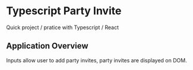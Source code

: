 # Typescript Party Invite

Quick project / pratice with Typescript / React

## Application Overview

Inputs allow user to add party invites, party invites are displayed on DOM.
